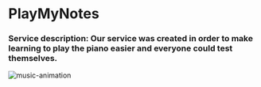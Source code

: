 # PlayMyNotes

### Service description: Our service was created in order to make learning to play the piano easier and everyone could test themselves. 

![music-animation](https://user-images.githubusercontent.com/70280347/233595267-cc3af450-c63a-4e01-a201-c9665f3aec53.gif)
